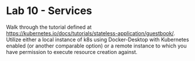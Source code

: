 # Lab 10 - Services

Walk through the tutorial defined at https://kubernetes.io/docs/tutorials/stateless-application/guestbook/. Utilize either a local instance of k8s using Docker-Desktop with Kubernetes enabled (or another comparable option) or a remote instance to which you have permission to execute resource creation against.
